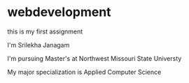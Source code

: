 # webdevelopment
this is my first assignment

I'm Srilekha Janagam

I'm pursuing Master's at Northwest Missouri State Universty

My major specialization is Applied Computer Science


